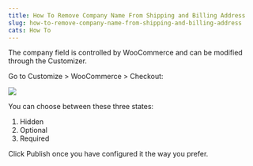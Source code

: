 ```yaml
---
title: How To Remove Company Name From Shipping and Billing Address
slug: how-to-remove-company-name-from-shipping-and-billing-address
cats: How To
---
```


The company field is controlled by WooCommerce and can be modified through the Customizer.

Go to Customize &gt; WooCommerce &gt; Checkout:

![](https://s3.amazonaws.com/helpscout.net/docs/assets/5bdde2822c7d3a01757ac42e/images/5e440f032c7d3a7e9ae7a0ec/file-HQmIypaiqY.png)

You can choose between these three states:

1. Hidden
2. Optional
3. Required

Click Publish once you have configured it the way you prefer.